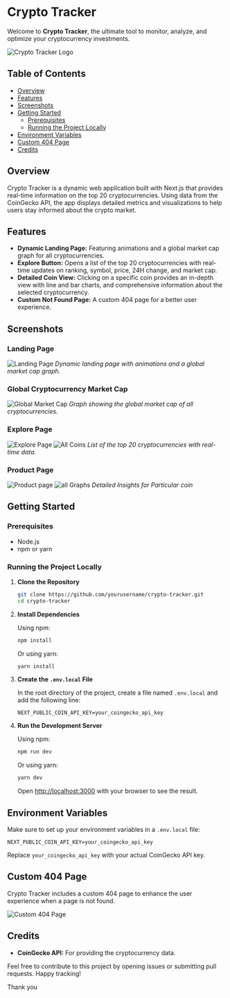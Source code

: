 # Crypto Tracker

Welcome to **Crypto Tracker**, the ultimate tool to monitor, analyze, and optimize your cryptocurrency investments.

![Crypto Tracker Logo](/public/logo.png)

## Table of Contents
- [Overview](#overview)
- [Features](#features)
- [Screenshots](#screenshots)
- [Getting Started](#getting-started)
  - [Prerequisites](#prerequisites)
  - [Running the Project Locally](#running-the-project-locally)
- [Environment Variables](#environment-variables)
- [Custom 404 Page](#custom-404-page)
- [Credits](#credits)

## Overview

Crypto Tracker is a dynamic web application built with Next.js that provides real-time information on the top 20 cryptocurrencies. Using data from the CoinGecko API, the app displays detailed metrics and visualizations to help users stay informed about the crypto market.

## Features

- **Dynamic Landing Page:** Featuring animations and a global market cap graph for all cryptocurrencies.
- **Explore Button:** Opens a list of the top 20 cryptocurrencies with real-time updates on ranking, symbol, price, 24H change, and market cap.
- **Detailed Coin View:** Clicking on a specific coin provides an in-depth view with line and bar charts, and comprehensive information about the selected cryptocurrency.
- **Custom Not Found Page:** A custom 404 page for a better user experience.

## Screenshots

### Landing Page
![Landing Page](/public/landing.png)
*Dynamic landing page with animations and a global market cap graph.*

### Global Cryptocurrency Market Cap
![Global Market Cap](/public/market.png)
*Graph showing the global market cap of all cryptocurrencies.*

### Explore Page
![Explore Page](/public/explore.png)
![All Coins](/public/explore1.png)
*List of the top 20 cryptocurrencies with real-time data.*

### Product Page
![Product page](/public/pro.png)
![all Graphs](/public/pro1.png)
*Detailed Insights for Particular coin*

## Getting Started

### Prerequisites

- Node.js
- npm or yarn

### Running the Project Locally

1. **Clone the Repository**

   ```bash
   git clone https://github.com/yourusername/crypto-tracker.git
   cd crypto-tracker
   ```

2. **Install Dependencies**

   Using npm:
   ```bash
   npm install
   ```
   Or using yarn:
   ```bash
   yarn install
   ```

3. **Create the `.env.local` File**

   In the root directory of the project, create a file named `.env.local` and add the following line:
   ```
   NEXT_PUBLIC_COIN_API_KEY=your_coingecko_api_key
   ```

4. **Run the Development Server**

   Using npm:
   ```bash
   npm run dev
   ```
   Or using yarn:
   ```bash
   yarn dev
   ```

   Open [http://localhost:3000](http://localhost:3000) with your browser to see the result.

## Environment Variables

Make sure to set up your environment variables in a `.env.local` file:

```
NEXT_PUBLIC_COIN_API_KEY=your_coingecko_api_key
```

Replace `your_coingecko_api_key` with your actual CoinGecko API key.

## Custom 404 Page

Crypto Tracker includes a custom 404 page to enhance the user experience when a page is not found.

![Custom 404 Page](/public/notfound.png)

## Credits

- **CoinGecko API:** For providing the cryptocurrency data.

Feel free to contribute to this project by opening issues or submitting pull requests. Happy tracking!

Thank you